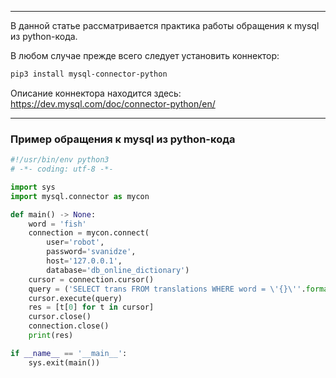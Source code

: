 ___
В данной статье рассматривается практика работы обращения к mysql из python-кода.

В любом случае прежде всего следует установить коннектор:
```bash
pip3 install mysql-connector-python
```

Описание коннектора находится здесь: https://dev.mysql.com/doc/connector-python/en/
___
### Пример обращения к mysql из python-кода

```python
#!/usr/bin/env python3
# -*- coding: utf-8 -*-

import sys
import mysql.connector as mycon

def main() -> None:
    word = 'fish'
    connection = mycon.connect(
        user='robot',
        password='svanidze',
        host='127.0.0.1',
        database='db_online_dictionary')
    cursor = connection.cursor()
    query = ('SELECT trans FROM translations WHERE word = \'{}\''.format(word) )
    cursor.execute(query)
    res = [t[0] for t in cursor]
    cursor.close()
    connection.close()
    print(res)

if __name__ == '__main__':
    sys.exit(main())
```
